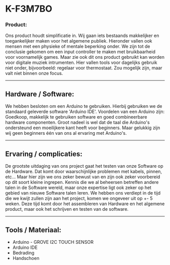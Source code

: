 # K-F3M7BO
### Product:
Ons product houdt simplificatie in. Wij gaan iets bestaands makkelijker en toegankelijker maken voor het algemene publiek. Hieronder vallen ook mensen met een physieke of mentale beperking onder. We zijn tot de conclusie gekomen om een input controller te maken met bruikbaarheid voor voornamelijk games. Maar zie ook dit ons product gebruikt kan worden voor digitale muziek intrumenten. Hier vallen tools voor dagelijks gebruik niet onder, bijvoorbeeld: regelaar voor thermostaat. Zou mogelijk zijn, maar valt niet binnen onze focus. 
___________________________________________________________________________________________
## Hardware / Software:
We hebben besloten om een Arduino te gebruiken. Hierbij gebruiken we de standaard geleverde software 'Arduino IDE'. Voordelen van een Arduino zijn: Goedkoop, makkelijk te gebruiken software en goed combineerbare hardware componenten. Groot nadeel is wel dat de taal die Arduino's ondersteund een moeilijkere kant heeft voor beginners. Maar gelukkig zijn wij geen beginners één van ons al ervaring met Arduino's. 
___________________________________________________________________________________________
## Ervaring / complicaties:
De grootste uitdaging van ons project gaat het testen van onze Software op de Hardware. Dat komt door waarschijnlijke problemen met kabels, pinnen, etc... Maar hier zijn we ons zeker bewust van en zijn ook zeker voorbereid op dit soort kleine ingrepen. Kennis die we al beheersen betreffen andere talen in de Software wereld, maar onze expertise ligt ook zeker op het gebied van nieuwe Software talen leren. We hebben ons verdiept in de tijd die we kwijt zullen zijn aan het project, komen we ongeveer uit op +- 5 weken. Deze tijd komt door het assembleren van Hardware en het algemene product, maar ook het schrijven en testen van de software.
___________________________________________________________________________________________
## Tools / Materiaal:
* Arduino - GROVE I2C TOUCH SENSOR
* Arduino IDE
* Bedrading 
* Handschoen
